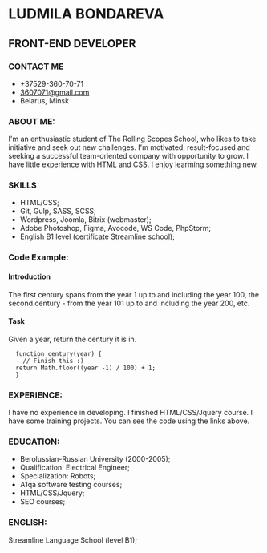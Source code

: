 # LUDMILA BONDAREVA #

## FRONT-END DEVELOPER ##

### CONTACT ME ###
* +37529-360-70-71
* 3607071@gmail.com
* Belarus, Minsk

### ABOUT ME: ###
I'm an enthusiastic student of The Rolling Scopes School, who likes to take initiative and seek out new challenges. I'm motivated, result-focused and seeking a successful team-oriented company with opportunity to grow. I have little experience with HTML and CSS. I enjoy learming something new.

### SKILLS ###
* HTML/CSS;
* Git, Gulp, SASS, SCSS;
* Wordpress, Joomla, Bitrix (webmaster);
* Adobe Photoshop, Figma, Avocode, WS Code, PhpStorm;
* English B1 level (certificate Streamline school);

### Code Example: ###
#### Introduction ####
The first century spans from the year 1 up to and including the year 100, the second century - from the year 101 up to and including the year 200, etc.

#### Task ####
Given a year, return the century it is in.

```
  function century(year) {
    // Finish this :)
  return Math.floor((year -1) / 100) + 1;
  }
```

### EXPERIENCE: ###
I have no experience in developing. I finished HTML/CSS/Jquery course. I have some training projects. You can see the code using the links above.

### EDUCATION: ###
* Berolussian-Russian University (2000-2005);
* Qualification: Electrical Engineer;
* Specialization: Robots;
* A1qa software testing courses;
* HTML/CSS/Jquery;
* SEO courses;

### ENGLISH: ###
Streamline Language School (level B1);
